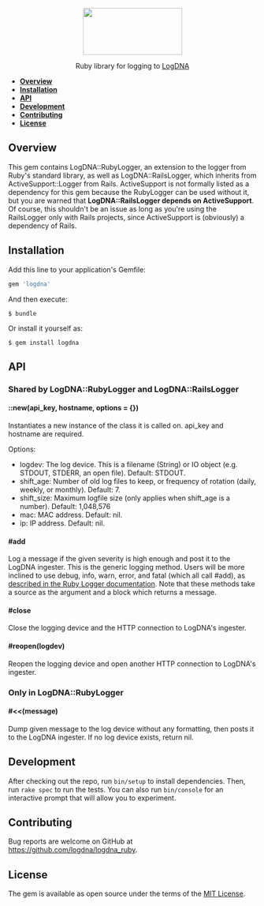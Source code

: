 <p align="center">
  <a href="https://app.logdna.com">
    <img height="95" width="201" src="https://raw.githubusercontent.com/logdna/artwork/master/logo%2Bruby.png">
  </a>
  <p align="center">Ruby library for logging to <a href="https://app.logdna.com">LogDNA</a></p>
</p>

* **[Overview](#overview)**
* **[Installation](#installation)**
* **[API](#api)**
* **[Development](#development)**
* **[Contributing](#contributing)**
* **[License](#license)**

## Overview

This gem contains LogDNA::RubyLogger, an extension to the logger from Ruby's standard library, as well as LogDNA::RailsLogger, which inherits from ActiveSupport::Logger from Rails. ActiveSupport is not formally listed as a dependency for this gem because the RubyLogger can be used without it, but you are warned that **LogDNA::RailsLogger depends on ActiveSupport**. Of course, this shouldn't be an issue as long as you're using the RailsLogger only with Rails projects, since ActiveSupport is (obviously) a dependency of Rails.

## Installation

Add this line to your application's Gemfile:

```ruby
gem 'logdna'
```

And then execute:

    $ bundle

Or install it yourself as:

    $ gem install logdna

## API

### Shared by LogDNA::RubyLogger and LogDNA::RailsLogger

#### ::new(api_key, hostname, options = {})

Instantiates a new instance of the class it is called on. api_key and hostname are required.

Options:
* logdev: The log device. This is a filename (String) or IO object (e.g. STDOUT, STDERR, an open file). Default: STDOUT.
* shift_age: Number of old log files to keep, or frequency of rotation (daily, weekly, or monthly). Default: 7.
* shift_size: Maximum logfile size (only applies when shift_age is a number). Default: 1,048,576
* mac: MAC address. Default: nil.
* ip: IP address. Default: nil.

#### \#add

Log a message if the given severity is high enough and post it to the LogDNA ingester. This is the generic logging method. Users will be more inclined to use debug, info, warn, error, and fatal (which all call \#add), as [described in the Ruby Logger documentation](https://ruby-doc.org/stdlib-2.3.0/libdoc/logger/rdoc/Logger.html). Note that these methods take a source as the argument and a block which returns a message.

#### \#close

Close the logging device and the HTTP connection to LogDNA's ingester.

#### \#reopen(logdev)

Reopen the logging device and open another HTTP connection to LogDNA's ingester.

### Only in LogDNA::RubyLogger

#### \#<<(message)

Dump given message to the log device without any formatting, then posts it to the LogDNA ingester. If no log device exists, return nil.

## Development

After checking out the repo, run `bin/setup` to install dependencies. Then, run `rake spec` to run the tests. You can also run `bin/console` for an interactive prompt that will allow you to experiment.

## Contributing

Bug reports are welcome on GitHub at https://github.com/logdna/logdna_ruby.

## License

The gem is available as open source under the terms of the [MIT License](http://opensource.org/licenses/MIT).

